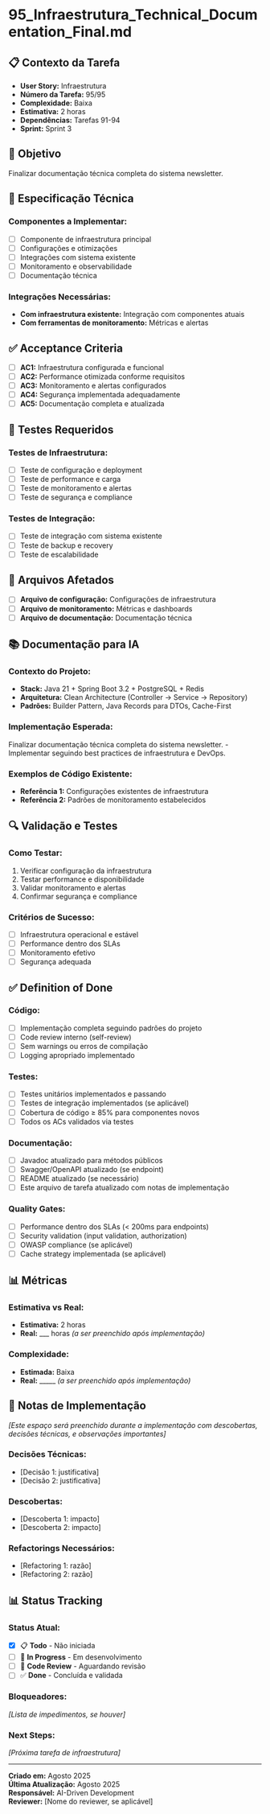 # 95_Infraestrutura_Technical_Documentation_Final.md

## 📋 Contexto da Tarefa
- **User Story:** Infraestrutura
- **Número da Tarefa:** 95/95
- **Complexidade:** Baixa
- **Estimativa:** 2 horas
- **Dependências:** Tarefas 91-94
- **Sprint:** Sprint 3

## 🎯 Objetivo
Finalizar documentação técnica completa do sistema newsletter.

## 📝 Especificação Técnica

### **Componentes a Implementar:**
- [ ] Componente de infraestrutura principal
- [ ] Configurações e otimizações
- [ ] Integrações com sistema existente
- [ ] Monitoramento e observabilidade
- [ ] Documentação técnica

### **Integrações Necessárias:**
- **Com infraestrutura existente:** Integração com componentes atuais
- **Com ferramentas de monitoramento:** Métricas e alertas

## ✅ Acceptance Criteria
- [ ] **AC1:** Infraestrutura configurada e funcional
- [ ] **AC2:** Performance otimizada conforme requisitos
- [ ] **AC3:** Monitoramento e alertas configurados
- [ ] **AC4:** Segurança implementada adequadamente
- [ ] **AC5:** Documentação completa e atualizada

## 🧪 Testes Requeridos

### **Testes de Infraestrutura:**
- [ ] Teste de configuração e deployment
- [ ] Teste de performance e carga
- [ ] Teste de monitoramento e alertas
- [ ] Teste de segurança e compliance

### **Testes de Integração:**
- [ ] Teste de integração com sistema existente
- [ ] Teste de backup e recovery
- [ ] Teste de escalabilidade

## 🔗 Arquivos Afetados
- [ ] **Arquivo de configuração:** Configurações de infraestrutura
- [ ] **Arquivo de monitoramento:** Métricas e dashboards
- [ ] **Arquivo de documentação:** Documentação técnica

## 📚 Documentação para IA

### **Contexto do Projeto:**
- **Stack:** Java 21 + Spring Boot 3.2 + PostgreSQL + Redis
- **Arquitetura:** Clean Architecture (Controller → Service → Repository)
- **Padrões:** Builder Pattern, Java Records para DTOs, Cache-First

### **Implementação Esperada:**
Finalizar documentação técnica completa do sistema newsletter. - Implementar seguindo best practices de infraestrutura e DevOps.

### **Exemplos de Código Existente:**
- **Referência 1:** Configurações existentes de infraestrutura
- **Referência 2:** Padrões de monitoramento estabelecidos

## 🔍 Validação e Testes

### **Como Testar:**
1. Verificar configuração da infraestrutura
2. Testar performance e disponibilidade
3. Validar monitoramento e alertas
4. Confirmar segurança e compliance

### **Critérios de Sucesso:**
- [ ] Infraestrutura operacional e estável
- [ ] Performance dentro dos SLAs
- [ ] Monitoramento efetivo
- [ ] Segurança adequada

## ✅ Definition of Done

### **Código:**
- [ ] Implementação completa seguindo padrões do projeto
- [ ] Code review interno (self-review)
- [ ] Sem warnings ou erros de compilação
- [ ] Logging apropriado implementado

### **Testes:**
- [ ] Testes unitários implementados e passando
- [ ] Testes de integração implementados (se aplicável)
- [ ] Cobertura de código ≥ 85% para componentes novos
- [ ] Todos os ACs validados via testes

### **Documentação:**
- [ ] Javadoc atualizado para métodos públicos
- [ ] Swagger/OpenAPI atualizado (se endpoint)
- [ ] README atualizado (se necessário)
- [ ] Este arquivo de tarefa atualizado com notas de implementação

### **Quality Gates:**
- [ ] Performance dentro dos SLAs (< 200ms para endpoints)
- [ ] Security validation (input validation, authorization)
- [ ] OWASP compliance (se aplicável)
- [ ] Cache strategy implementada (se aplicável)

## 📊 Métricas

### **Estimativa vs Real:**
- **Estimativa:** 2 horas
- **Real:** ___ horas *(a ser preenchido após implementação)*

### **Complexidade:**
- **Estimada:** Baixa
- **Real:** _____ *(a ser preenchido após implementação)*

## 📝 Notas de Implementação
*[Este espaço será preenchido durante a implementação com descobertas, decisões técnicas, e observações importantes]*

### **Decisões Técnicas:**
- [Decisão 1: justificativa]
- [Decisão 2: justificativa]

### **Descobertas:**
- [Descoberta 1: impacto]
- [Descoberta 2: impacto]

### **Refactorings Necessários:**
- [Refactoring 1: razão]
- [Refactoring 2: razão]

## 📊 Status Tracking

### **Status Atual:**
- [x] 📋 **Todo** - Não iniciada
- [ ] 🔄 **In Progress** - Em desenvolvimento  
- [ ] 👀 **Code Review** - Aguardando revisão
- [ ] ✅ **Done** - Concluída e validada

### **Bloqueadores:**
*[Lista de impedimentos, se houver]*

### **Next Steps:**
*[Próxima tarefa de infraestrutura]*

---

**Criado em:** Agosto 2025  
**Última Atualização:** Agosto 2025  
**Responsável:** AI-Driven Development  
**Reviewer:** [Nome do reviewer, se aplicável]
